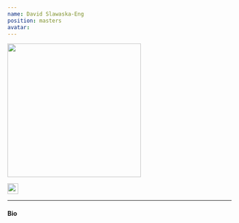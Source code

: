 ```yaml
---
name: David Slawaska-Eng
position: masters
avatar:
---
```


<img width="300" src="{{site.url}}/images/people/{{page.avatar}}" data-action="zoom">

<a href="mailto:@mail.mcgill.ca"><i class="fa fa-envelope"></i></a>
<a href="https://twitter.com/"><i class="fa fa-twitter"></i></a>
<a href="https://www.linkedin.com/in/"><i class="fa fa-linkedin square"></i></a>
<a href="https://scholar.google.com/"><i class="ai ai-google-scholar-square"></i></a>
<a href="https://orcid.org/"><img width="24px" src="{{site.url}}/images/logo/ORCID.png"></a>


<hr>

#### Bio

